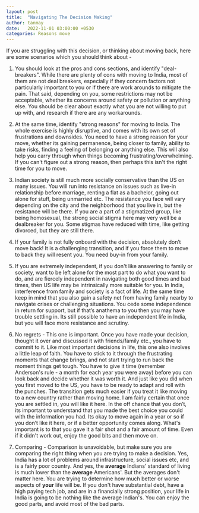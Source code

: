 ```yaml
---
layout: post
title:  "Navigating The Decision Making"
author: tanmay
date:   2022-11-01 03:00:00 +0530
categories: Reasons move
---
```


If you are struggling with this decision, or thinking about moving back, here are some scenarios which you should think about -

1. You should look at the pros and cons sections, and identify "deal-breakers". While there are plenty of cons with moving to India, most of them are not deal breakers, especially if they concern factors not particularly important to you or if there are work arounds to mitigate the pain. That said, depending on you, some restrictions may not be acceptable, whether its concerns around safety or pollution or anything else. You should be clear about exactly what you are not willing to put up with, and research if there are any workarounds. 

2. At the same time, identify "strong reasons" for moving to India. The whole exercise is highly disruptive, and comes with its own set of frustrations and downsides. You need to have a strong reason for your move, whether its gaining permanence, being closer to family, ability to take risks, finding a feeling of belonging or anything else. This will also help you carry through when things becoming frustrating/overwhelming. If you can't figure out a strong reason, then perhaps this isn't the right time for you to move.

3. Indian society is still much more socially conservative than the US on many issues. You will run into resistance on issues such as live-in relationship before marriage, renting a flat as a bachelor, going out alone for stuff, being unmarried etc. The resistance you face will vary depending on the city and the neighborhood that you live in, but the resistance will be there. If you are a part of a stigmatized group, like being homosexual, the strong social stigma here may very well be a dealbreaker for you. Some stigmas have reduced with time, like getting divorced, but they are still there.

4. If your family is not fully onboard with the decision, absolutely don’t move back! It is a challenging transition, and if you force them to move to back they will resent you. You need buy-in from your family.

5. If you are extremely independent, if you don't like answering to family or society, want to be left alone for the most part to do what you want to do, and are fiercely independent in navigating both good times and bad times, then US life may be intrinsically more suitable for you. In India, interference from family and society is a fact of life. At the same time keep in mind that you also gain a safety net from having family nearby to navigate crises or challenging situations. You cede some independence in return for support, but if that’s anathema to you then you may have trouble settling in. Its still possible to have an independent life in India, but you will face more resistance and scrutiny.

6. No regrets - This one is important. Once you have made your decision, thought it over and discussed it with friends/family etc., you have to commit to it. Like most important decisions in life, this one also involves a little leap of faith. You have to stick to it through the frustrating moments that change brings, and not start trying to run back the moment things get tough. You have to give it time (remember Anderson's rule - a month for each year you were away) before you can look back and decide whether it was worth it. And just like you did when you first moved to the US, you have to be ready to adapt and roll with the punches. The transition gets much easier if you treat it like moving to a new country rather than moving home. I am fairly certain that once you are settled in, you will like it here. In the off chance that you don’t, its important to understand that you made the best choice you could with the information you had. Its okay to move again in a year or so if you don’t like it here, or if a better opportunity comes along. What's important is to that you gave it a fair shot and a fair amount of time. Even if it didn't work out, enjoy the good bits and then move on.

7. Comparing - Comparison is unavoidable, but make sure you are comparing the right thing when you are trying to make a decision. Yes, India has a lot of problems around infrastructure, social issues etc, and is a fairly poor country. And yes, the **average** Indians' standard of living is much lower than the **average** Americans'. But the averages don't matter here. You are trying to determine how much better or worse aspects of **your** life will be. If you don't have substantial debt, have a high paying tech job, and are in a financially strong position, your life in India is going to be nothing like the average Indian's. You can enjoy the good parts, and avoid most of the bad parts.
	

